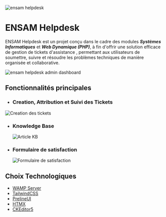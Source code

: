 ![ensam helpdesk](https://github.com/user-attachments/assets/7c796165-0590-43ce-9772-71999dc2a1a2)


# ENSAM Helpdesk
ENSAM Helpdesk est un projet conçu dans le cadre des modules ***Systèmes Informatiques*** et ***Web Dynamique (PHP)***, à fin d'offrir une solution efficace de gestion de tickets d'assistance , permettant aux utilisateurs de soumettre, suivre et résoudre les problèmes techniques de manière organisée et collaborative.


![ensam helpdesk admin dashboard](https://github.com/user-attachments/assets/ae464139-e2ad-4d75-ae29-ba532c6ef091)


## Fonctionnalités principales
* ### Creation, Attribution et Suivi des Tickets
 ![Creation des tickets](https://github.com/user-attachments/assets/af8c3b1b-16a4-4000-824d-ea5bc9460a43)

* ### Knowledge Base
  ![Article KB](https://github.com/user-attachments/assets/fc94b6aa-0cee-46f1-8272-5fdd37869507)
  
* ### Formulaire de satisfaction
  ![Formulaire de satisfaction](https://github.com/user-attachments/assets/82bfaabd-f8ac-4504-89fd-e56d80595a60)



## Choix Technologiques
* [WAMP Server](https://wampserver.aviatechno.net/)
* [TailwindCSS](https://tailwindcss.com)
* [PrelineUI](https://preline.co)
* [HTMX](https://htmx.org)
* [CKEditor5](https://ckeditor.com)
  
